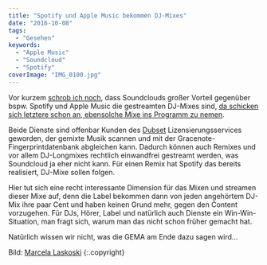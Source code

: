 ```yaml
---
title: "Spotify und Apple Music bekommen DJ-Mixes"
date: "2016-10-08"
tags:
  - "Gesehen"
keywords:
  - "Apple Music"
  - "Soundcloud"
  - "Spotify"
coverImage: "IMG_0100.jpg"
---
```


Vor kurzem [schrob ich noch](https://couchblog.de/blog/2016/09/29/spotify-kauft-soundcloud/), dass Soundclouds großer Vorteil gegenüber bspw. Spotify und Apple Music die gestreamten DJ-Mixes sind, [da schicken sich letztere schon an, ebensolche Mixe ins Programm zu nemen](https://techcrunch.com/2016/10/06/remixify/ "TechCrunch: Spotify and Apple Music get unofficial mixes, the best part of SoundCloud").

Beide Dienste sind offenbar Kunden des [Dubset](http://www.dubset.com/) Lizensierungsservices geworden, der gemixte Musik scannen und mit der Gracenote-Fingerprintdatenbank abgleichen kann. Dadurch können auch Remixes und vor allem DJ-Longmixes rechtlich einwandfrei gestreamt werden, was Soundcloud ja eher nicht kann. Für einen Remix hat Spotify das bereits realisiert, DJ-Mixe sollen folgen.

Hier tut sich eine recht interessante Dimension für das Mixen und streamen dieser Mixe auf, denn die Label bekommen dann von jeden angehörtem DJ-Mix ihre paar Cent und haben keinen Grund mehr, gegen den Content vorzugehen. Für DJs, Hörer, Label und natürlich auch Dienste ein Win-Win-Situation, man fragt sich, warum man das nicht schon früher gemacht hat.

Natürlich wissen wir nicht, was die GEMA am Ende dazu sagen wird…

Bild:  [Marcela Laskoski](https://unsplash.com/@ponicornio) {:.copyright}
